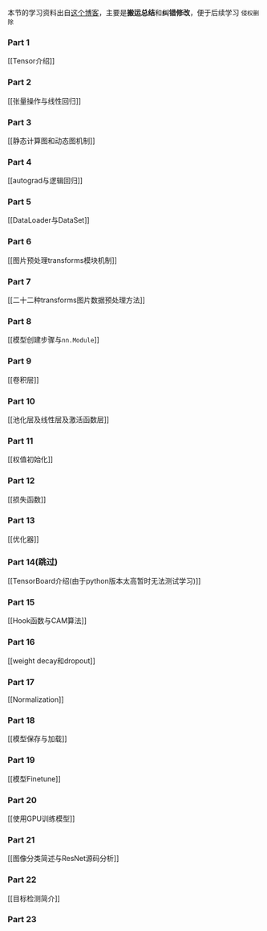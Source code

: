 本节的学习资料出自[这个博客](https://zhuanlan.zhihu.com/p/265394674)，主要是**搬运总结**和**纠错修改**，便于后续学习
`侵权删除`

### Part 1 
[[Tensor介绍]]

### Part 2
[[张量操作与线性回归]]

### Part 3
[[静态计算图和动态图机制]]

### Part 4
[[autograd与逻辑回归]]

### Part 5
[[DataLoader与DataSet]]

### Part 6
[[图片预处理transforms模块机制]]

### Part 7
[[二十二种transforms图片数据预处理方法]]

### Part 8
[[模型创建步骤与`nn.Module`]]

### Part 9
[[卷积层]]

### Part 10
[[池化层及线性层及激活函数层]]

### Part 11
[[权值初始化]]

### Part 12
[[损失函数]]

### Part 13
[[优化器]]

### Part 14(跳过)
[[TensorBoard介绍(由于python版本太高暂时无法测试学习)]]

### Part 15
[[Hook函数与CAM算法]]

### Part 16
[[weight decay和dropout]]

### Part 17
[[Normalization]]

### Part 18
[[模型保存与加载]]

### Part 19
[[模型Finetune]]

### Part 20
[[使用GPU训练模型]]

### Part 21
[[图像分类简述与ResNet源码分析]]

### Part 22
[[目标检测简介]]

### Part 23


